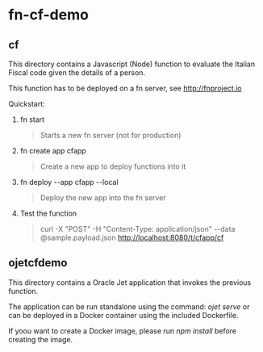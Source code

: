 # fn-cf-demo

## cf

This directory contains a Javascript (Node) function to evaluate the Italian Fiscal code given the details of a person.

This function has to be deployed on a fn server, see <http://fnproject.io>

Quickstart:

1. fn start

    > Starts a new fn server (not for production)

2. fn create app cfapp

    > Create a new app to deploy functions into it

3. fn deploy --app cfapp --local

    > Deploy the new app into the fn server

4. Test the function

    > curl -X "POST" -H "Content-Type: application/json" --data @sample.payload.json <http://localhost:8080/t/cfapp/cf>

## ojetcfdemo

This directory contains a Oracle Jet application that invokes the previous function.

The application can be run standalone using the command: *ojet serve* or can be deployed in a Docker container using the included Dockerfile.

If yoou want to create a Docker image, please run *npm install* before creating the image.
